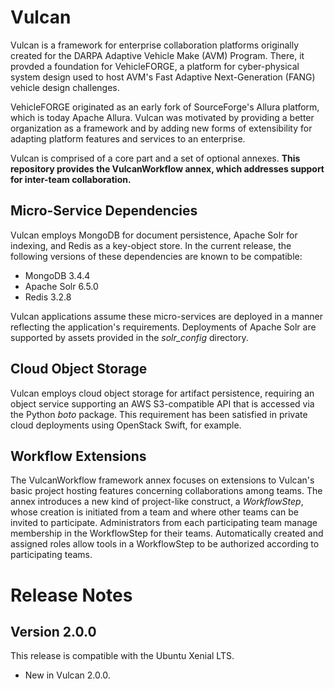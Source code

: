 # Vulcan

Vulcan is a framework for enterprise collaboration platforms originally created
for the DARPA Adaptive Vehicle Make (AVM) Program.  There, it provded a foundation
for VehicleFORGE, a platform for cyber-physical system design used to host
AVM's Fast Adaptive Next-Generation (FANG) vehicle design challenges.

VehicleFORGE originated as an early fork of SourceForge's Allura platform, which
is today Apache Allura.  Vulcan was motivated by providing a better organization
as a framework and by adding new forms of extensibility for adapting platform features
and services to an enterprise.

Vulcan is comprised of a core part and a set of optional annexes.
**This repository provides the VulcanWorkflow annex, which addresses support for
inter-team collaboration.**

## Micro-Service Dependencies

Vulcan employs MongoDB for document persistence, Apache Solr for indexing, and Redis
as a key-object store.  In the current release, the following versions of these
dependencies are known to be compatible:

  - MongoDB 3.4.4
  - Apache Solr 6.5.0
  - Redis 3.2.8

Vulcan applications assume these micro-services are deployed in a manner reflecting
the application's requirements.  Deployments of Apache Solr are supported by assets
provided in the *solr\_config* directory.

## Cloud Object Storage

Vulcan employs cloud object storage for artifact persistence, requiring an object
service supporting an AWS S3-compatible API that is accessed via the Python *boto*
package.  This requirement has been satisfied in private cloud deployments using
OpenStack Swift, for example.

## Workflow Extensions

The VulcanWorkflow framework annex focuses on extensions to Vulcan's basic project 
hosting features concerning collaborations among teams.  The annex introduces
a new kind of project-like construct, a *WorkflowStep*, whose creation is
initiated from a team and where other teams can be invited to participate.
Administrators from each participating team manage membership in the WorkflowStep
for their teams.  Automatically created and assigned roles allow tools in a
WorkflowStep to be authorized according to participating teams. 

# Release Notes

## Version 2.0.0

This release is compatible with the Ubuntu Xenial LTS.

 - New in Vulcan 2.0.0.
